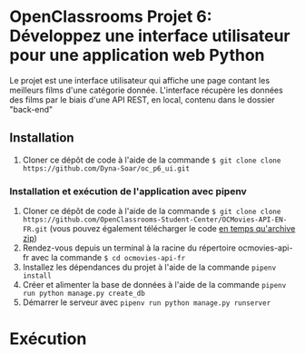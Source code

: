 # OpenClassrooms Projet 6: Développez une interface utilisateur pour une application web Python

Le projet est une interface utilisateur qui affiche une page contant les meilleurs films d'une catégorie donnée. L'interface récupère les données des films par le biais d'une API REST, en local, contenu dans le dossier "back-end"

## Installation

1. Cloner ce dépôt de code à l'aide de la commande `$ git clone clone https://github.com/Dyna-Soar/oc_p6_ui.git` 


### Installation et exécution de l'application avec pipenv

1. Cloner ce dépôt de code à l'aide de la commande `$ git clone clone https://github.com/OpenClassrooms-Student-Center/OCMovies-API-EN-FR.git` (vous pouvez également télécharger le code [en temps qu'archive zip](https://github.com/OpenClassrooms-Student-Center/OCMovies-API-EN-FR/archive/refs/heads/master.zip))
2. Rendez-vous depuis un terminal à la racine du répertoire ocmovies-api-fr avec la commande `$ cd ocmovies-api-fr`
3. Installez les dépendances du projet à l'aide de la commande `pipenv install` 
4. Créer et alimenter la base de données à l'aide de la commande `pipenv run python manage.py create_db`
5. Démarrer le serveur avec `pipenv run python manage.py runserver`

# Exécution